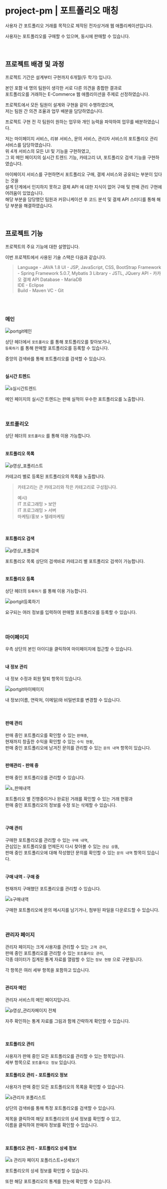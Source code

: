 # project-pm | 포트폴리오 매칭
사용자 간 포트폴리오 거래를 목적으로 제작된 전자상거래 웹 애플리케이션입니다.  

사용자는 포트폴리오를 구매할 수 있으며, 동시에 판매할 수 있습니다.  
<br />
<br />

## 프로젝트 배경 및 과정
프로젝트 기간은 설계부터 구현까지 6개월(두 학기) 입니다.  

본인 포함 네 명의 팀원이 생각한 서로 다른 의견을 종합한 결과로  
포트폴리오를 거래하는 E-Commerce 웹 애플리이션을 주제로 선정하였습니다.   

프로젝트에서 모든 팀원이 설계와 구현을 같이 수행하였으며,  
저는 팀원 간 의견 조율과 업무 배분을 담당하였습니다.  

프로젝트 구현 전 각 팀원이 원하는 업무와 개인 능력을 파악하여 업무를 배분하였습니다.  

저는 마이페이지 서비스, 리뷰 서비스, 문의 서비스, 관리자 서비스의 포트폴리오 관리 서비스를 담당하였습니다.  
위 4개 서비스의 모든 UI 및 기능을 구현하였고,  
그 외 메인 페이지의 실시간 트렌드 기능, 카테고리 UI, 포트폴리오 검색 기능을 구현하였습니다.  

마이페이지 서비스를 구현하면서 포트폴리오 구매, 결제 서비스와 공유되는 부분이 있다는 것을  
설계 단계에서 인지하지 못하고 결제 API 에 대한 지식이 없어 구매 및 판매 관리 구현에 어려움이 있었습니다.  
해당 부분을 담당했던 팀원과 커뮤니케이션 후 코드 분석 및 결제 API 스터디를 통해 해당 부분을 해결하였습니다.  
<br />
<br />

## 프로젝트 기능
프로젝트의 주요 기능에 대한 설명입니다.  

이번 프로젝트에서 사용된 기술 스택은 다음과 같습니다.  
> Language - JAVA 1.8
> UI - JSP, JavaScript, CSS, BootStrap
> Framework - Spring Framework 5.0.7, Mybatis 3
> Library - JSTL, JQuery
> API - 카카오 결제 API
> Database - MariaDB <br />
> IDE - Eclipse <br />
> Build - Maven
> VC - Git
<br />
<br />

### 메인
![portgit메인](https://user-images.githubusercontent.com/80952596/145715130-9482dbd0-6399-412e-8eed-e03eda8a5c9f.PNG)

상단 헤더에서 ```포트폴리오``` 를 통해 포트폴리오를 찾아보거나,  
```등록하기``` 를 통해 판매할 포트폴리오를 등록할 수 있습니다.  

중앙의 검색바를 통해 포트폴리오를 검색할 수 있습니다.  
<br />

#### 실시간 트렌드
![s실시간트렌드](https://user-images.githubusercontent.com/80952596/146004432-e54ab9b0-6b31-4f65-a6e8-8efb825a6bac.PNG)

메인 페이지의 실시간 트렌드는 판매 실적이 우수한 포트폴리오를 노출합니다.  
<br />
<br />

### 포트폴리오
상단 헤더의 ```포트폴리오``` 를 통해 이용 가능합니다.  
<br />

#### 포트폴리오 목록
<!-- ![portgit포트폴리오](https://user-images.githubusercontent.com/80952596/145715442-f87ca2d6-18c1-4b53-9f7a-8dd9f06d062a.PNG) <br><br> -->
![p영상_포폴리스트](https://user-images.githubusercontent.com/80952596/146004614-5a6f2b60-2cd2-45e1-8b4d-6f7ecfb73718.gif)

카테고리 별로 등록된 포트폴리오의 목록을 노출합니다.  

> 카테고리는 큰 카테고리와 작은 카테고리로 구성됩니다.  
> 
> 예시)  
> IT 프로그래밍 > 보안  
> IT 프로그래밍 > 서버  
> 마케팅/홍보   > 텔레마케팅
<br />

#### 포트폴리오 검색
![p영상_포폴검색](https://user-images.githubusercontent.com/80952596/146004647-09bac980-6dc1-4fde-826c-812dc0fbef48.gif)

포트폴리오 목록 상단의 검색바로 카테고리 별 포트폴리오 검색이 가능합니다.  
<br />

#### 포트폴리오 등록
상단 헤더의 ```등록하기``` 를 통해 이용 가능합니다.  

![portgit등록하기](https://user-images.githubusercontent.com/80952596/145715538-951b1f25-905e-4e76-acfd-be18ccbba7fb.PNG)

요구되는 여러 정보를 입력하여 판매할 포트폴리오를 등록할 수 있습니다.  
<br>
<br>

### 마이페이지
우측 상단의 본인 아이디을 클릭하여 마이페이지에 접근할 수 있습니다.  
<br />

#### 내 정보 관리
내 정보 수정과 회원 탈퇴 항목이 있습니다.  

![portgit마이페이지](https://user-images.githubusercontent.com/80952596/145715547-13720924-132b-4f79-9cfa-3574794bccce.PNG)

내 정보(이름, 연락처, 이메일)와 비밀번호를 변경할 수 있습니다.  
<br />
<br />

#### 판매 관리
판매 중인 포트폴리오를 확인할 수 있는 ```판매중```,  
현재까지 창출한 수익을 확인할 수 있는 ```수익 현황```,  
판매 중인 포트폴리오에 남겨진 문의를 관리할 수 있는 ```문의 내역``` 항목이 있습니다.  
<br />

#### 판매관리 - 판매 중
판매 중인 포트폴리오를 관리할 수 있습니다.  

![s_판매내역](https://user-images.githubusercontent.com/80952596/146004476-392945ec-9796-4aab-8dca-c67653eb2b47.PNG)

포트폴리오 별 진행중이거나 완료된 거래를 확인할 수 있는 거래 현황과  
판매 중인 포트폴리오의 정보를 수정 또는 삭제할 수 있습니다.  
<br />
<br />

#### 구매 관리
구매한 포트폴리오를 관리할 수 있는 ```구매 내역```,  
관심있는 포트폴리오를 언제든지 다시 찾아볼 수 있는 ```관심 상품```,  
판매 중인 포트폴리오에 대해 작성했던 문의를 확인할 수 있는 ```문의 내역``` 항목이 있습니다.  
<br />

#### 구매 내역 - 구매 중
현재까지 구매했던 포트폴리오를 관리할 수 있습니다.  

![s구매내역](https://user-images.githubusercontent.com/80952596/146004483-31f81412-b714-4f98-b69d-29949f0d875e.PNG)

구매한 포트폴리오에 문의 메시지를 남기거나, 첨부된 파일을 다운로드할 수 있습니다.  
<br />
<br />

### 관리자 페이지
관리자 페이지는 크게 사용자를 관리할 수 있는 ```고객 관리```,  
판매 중인 포트폴리오를 관리할 수 있는 ```포트폴리오 관리```,  
각종 데이터가 집계된 통계 자료를 열람할 수 있는 ```정보 현황``` 으로 구분됩니다.  

각 항목은 여러 세부 항목을 포함하고 있습니다.  
<br />

#### 관리자 메인
관리자 서비스의 메인 페이지입니다.  

![p영상_관리자페이지 전체](https://user-images.githubusercontent.com/80952596/146004687-e17c0265-12e4-4e18-8c1f-8cd720fe865d.gif)

자주 확인하는 통계 자료를 그림과 함께 간략하게 확인할 수 있습니다.  
<br />
<br />

#### 포트폴리오 관리
사용자가 판매 중인 모든 포트폴리오를 관리할 수 있는 항목입니다.    
세부 항목으로 ```포트폴리오 정보``` 있습니다.  

#### 포트폴리오 관리 - 포트폴리오 정보
사용자가 판매 중인 모든 포트폴리오의 목록을 확인할 수 있습니다.  

![s관리자 포폴리스트](https://user-images.githubusercontent.com/80952596/146004509-98e3d2b2-c0ca-4dc3-9a02-9cb2705e9090.PNG)

상단의 검색바를 통해 특정 포트폴리오를 검색할 수 있습니다.  

제목을 클릭하여 해당 포트폴리오의 상세 정보를 확인할 수 있고,  
이름을 클릭하여 판매자 정보를 확인할 수 있습니다.    
<br />
<br />

#### 포트폴리오 관리 - 포트폴리오 상세 정보

![s 관리자 페이지 포폴리스트+상세보기](https://user-images.githubusercontent.com/80952596/146004523-2ae33082-74da-40e3-9333-31a4b739204d.PNG)

포트폴리오의 상세 정보를 확인할 수 있습니다.  

또한 해당 포트폴리오의 통계를 한눈에 확인할 수 있습니다.  
